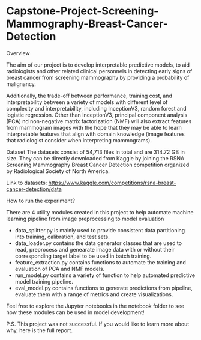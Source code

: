 # Capstone-Project-Screening-Mammography-Breast-Cancer-Detection

Overview

The aim of our project is to develop interpretable predictive models, to aid radiologists and other related clinical personnels in detecting early signs of breast cancer from screening mammography by providing a probability of malignancy.

Additionally, the trade-off between performance, training cost, and interpretability between a variety of models with different level of complexity and interpretability, including InceptionV3, random forest  and logistic regression. Other than InceptionV3, principal component analysis (PCA) nd non-negative matrix factorization (NMF) will also extract features from mammogram images with the hope that they may be able to learn interpretable features that align with domain knowledge (image features that radiologist consider when interpreting mammograms).



Dataset
The datasets consist of 54,713 files in total and are 314.72 GB in size. They can be directly downloaded from Kaggle by joining the RSNA Screening Mammography Breast Cancer Detection competition organized by Radiological Society of North America.

Link to datasets: https://www.kaggle.com/competitions/rsna-breast-cancer-detection/data


How to run the experiment?

There are 4 utility modules created in this project to help automate machine learning pipeline from image preprocessing to model evaluation

- data_splitter.py is mainly used to provide consistent data partitioning into training, calibration, and test sets.
- data_loader.py contains the data generator classes that are used to read, preprocess and genearate image data with or without their corresponding target label to be used in batch training.
- feature_extraction.py contains functions to automate the training and evaluation of PCA and NMF models.
- run_model.py contains a variety of function to help automated predictive model training pipeline.
- eval_model.py contains functions to generate predictions from pipeline, evaluate them with a range of metrics and create visualizations.


Feel free to explore the  Jupyter notebooks in the notebook folder to see how these modules can be used in model development!


P.S. This project was not successful. If you would like to learn more about why, here is the full report.
